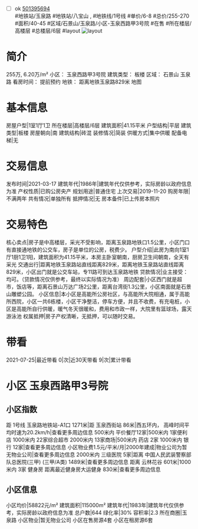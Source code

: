 - [ ] ok [501395694](https://bj.5i5j.com/ershoufang/501395694.html)  
 #地铁站/玉泉路 #地铁站/八宝山 ,  #地铁线/1号线
#单价/6-8 #总价/255-270 #面积/40-45   #区域/石景山/玉泉路/小区-玉泉西路甲3号院 #在售 #所在楼层/高楼层 #总楼层/6层 #layout 
![layout](http://image2a.5i5j.com/bdir/layout/285410.jpg_P5.jpg) 
# 简介 
 255万,  6.20万/m² 
小区： 玉泉西路甲3号院
建筑类型： 板楼
区域： 石景山 玉泉路
看房时间： 提前预约
地铁： 距离地铁玉泉路829米 地图
# 基本信息 
 房屋户型|1室1厅1卫
所在楼层|高楼层/6层
建筑面积|41.15平米
户型结构|平层
建筑类型|板楼
房屋朝向|南
建筑结构|砖混
装修情况|简装
供暖方式|集中供暖
配备电梯|无
# 交易信息 
 发布时间|2021-03-17
建筑年代|1986年|建筑年代仅供参考，实际房龄以政府信息为准
产权性质|已购公房央产
规划用途|普通住宅
上次交易|2019-11-20
购房年限|不满两年
共有情况|单独所有
抵押情况|无
房本备件|已上传房本照片
# 交易特色 
 核心卖点|房子是中高楼层，采光不受影响，距离玉泉路地铁口1.5公里，小区门口有直接通地铁的公交车，房子是单位的公房，税费少。
户型介绍|此房为南向1室1厅1厨1卫1阳，建筑面积为41.15平米，本房主卧室朝南，厨房卫生间朝南，全天有采光
交通出行|距离地铁玉泉路站直线距离829米，距离地铁玉泉路站直线距离829米，小区出门就是公交车站，专11路可到达玉泉路地铁
贷款情况|业主接受：均可。（贷款情况仅供参考，最终以实际情况为准）
周边配套|小区西门就是超市，饭店等，距离石景山万达广场2公里，距离台湾街1.3公里，小区南面就是石景山雕塑公园。
小区信息|本小区是高能所公房社区，与高能所大院相通，属于高能所西院，小区一共6栋楼，小区干净整洁，停车方便，并且不收费，有充电桩，小区是高能所自行供暖，暖气冬天很暖和，费用和市政一样，大院里有篮球场，露天游泳池
权属抵押|房子产权清晰，无抵押，可以随时交易。
# 带看 
 2021-07-25|最近带看	 0|次|近30天带看	 9|次|累计带看
# 小区 玉泉西路甲3号院
## 小区指数 
 距 1号线 玉泉路地铁站-A1口 1271米|距 玉泉西街站 86米|西五环内， 高峰时间平均时速为20.2km/h|查看更多周边信息
500米内 平价餐厅12家|500米内 1家便利店
1000米内 22家综合超市
2000米内 13家商场|500米内 药店 2家
1000米内 银行 12家|查看更多周边信息
小区物业费1.5元/平米/月|2000年建成|物业公司为暂无物业公司|查看更多周边信息
2000米内 三级医院 5家|距离 中国人民武装警察部队总医院(三甲) (三甲/A类) 1489米|查看更多周边信息
距离 云林花谷 601米|1000米内 3家 健身房
距离最近健身房大运健身 830米|查看更多周边信息
## 小区信息 
 小区均价|58822元/m²
建筑面积|115000m²
建筑年代|1983年|建筑年代仅供参考，实际房龄以政府信息为准
总户数|644
绿化率|30%
容积率|2.3
所在商圈|玉泉路
小区物业|暂无物业公司
小区在售房源4套
小区在租房源6套
